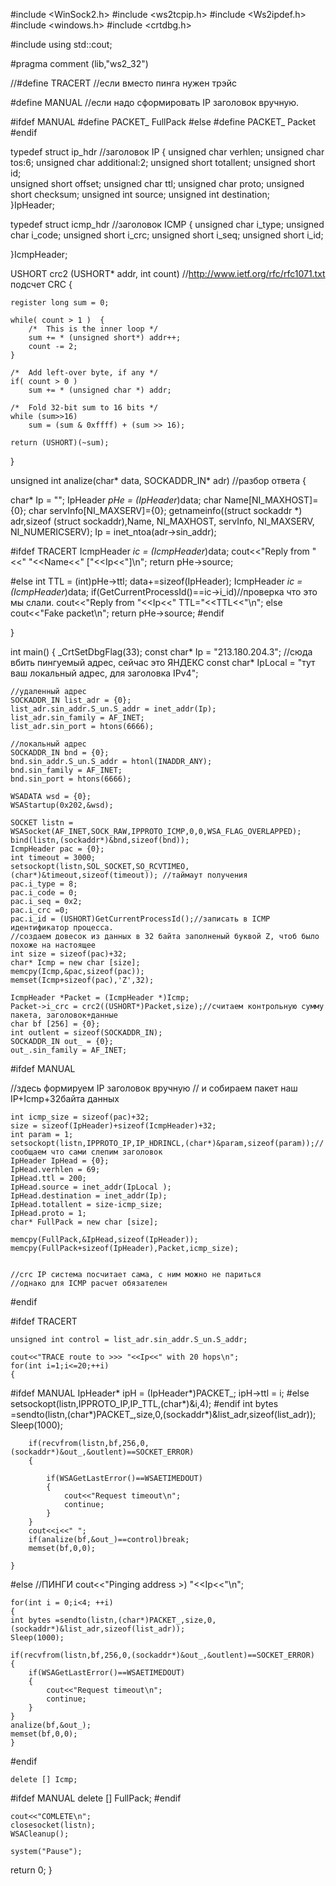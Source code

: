 #include <WinSock2.h>
#include <ws2tcpip.h>
#include <Ws2ipdef.h>
#include <windows.h>
#include <crtdbg.h>
 
#include <iostream>
using std::cout;
 
 
#pragma comment (lib,"ws2_32")
 
 
//#define TRACERT //если вместо пинга нужен трэйс
 
#define MANUAL //если надо сформировать IP заголовок вручную.
 
 
 
#ifdef MANUAL
#define PACKET_ FullPack
#else
#define PACKET_ Packet
#endif
 
typedef struct ip_hdr //заголовок IP 
{
    unsigned char verhlen;
    unsigned char tos:6;
    unsigned char additional:2;
    unsigned short totallent;
    unsigned short id;  
    unsigned short offset;
    unsigned char ttl;
    unsigned char proto;
    unsigned short checksum;
    unsigned int source;
    unsigned int destination;   
}IpHeader;
 
typedef  struct icmp_hdr //заголовок ICMP
{
    unsigned char i_type;
    unsigned char i_code;
    unsigned short i_crc;
    unsigned short i_seq;
    unsigned short i_id;
    
}IcmpHeader;
 
 
 
 
USHORT crc2 (USHORT* addr, int count) //http://www.ietf.org/rfc/rfc1071.txt подсчет CRC
{
 
    register long sum = 0;
 
    while( count > 1 )  {
        /*  This is the inner loop */
        sum += * (unsigned short*) addr++;
        count -= 2;
    }
 
    /*  Add left-over byte, if any */
    if( count > 0 )
        sum += * (unsigned char *) addr;
 
    /*  Fold 32-bit sum to 16 bits */
    while (sum>>16)
        sum = (sum & 0xffff) + (sum >> 16);
 
    return (USHORT)(~sum);
    
}
 
 
unsigned int analize(char* data, SOCKADDR_IN* adr) //разбор ответа
{
 
 
char* Ip = "";
IpHeader *pHe = (IpHeader*)data;
char Name[NI_MAXHOST]={0};
char servInfo[NI_MAXSERV]={0};
getnameinfo((struct sockaddr *) adr,sizeof (struct sockaddr),Name,  NI_MAXHOST, servInfo, NI_MAXSERV, NI_NUMERICSERV);
Ip = inet_ntoa(adr->sin_addr);
 
#ifdef TRACERT
IcmpHeader *ic = (IcmpHeader*)data;
cout<<"Reply from "<<" "<<Name<<" ["<<Ip<<"]\n";
return pHe->source;
 
#else
int TTL = (int)pHe->ttl;
data+=sizeof(IpHeader);
IcmpHeader *ic = (IcmpHeader*)data;
if(GetCurrentProcessId()==ic->i_id)//проверка что это мы слали.
cout<<"Reply from "<<Ip<<" TTL="<<TTL<<"\n";
else
cout<<"Fake packet\n";
return pHe->source;
#endif
 
}
 
int main()
{
    _CrtSetDbgFlag(33);
    const char* Ip = "213.180.204.3"; //сюда вбить пингуемый адрес, сейчас это ЯНДЕКС
        const char* IpLocal  = "тут ваш локальный адрес, для заголовка IPv4";
 
    //удаленный адрес
    SOCKADDR_IN list_adr = {0};
    list_adr.sin_addr.S_un.S_addr = inet_addr(Ip);
    list_adr.sin_family = AF_INET;
    list_adr.sin_port = htons(6666);
 
    //локальный адрес
    SOCKADDR_IN bnd = {0};
    bnd.sin_addr.S_un.S_addr = htonl(INADDR_ANY);
    bnd.sin_family = AF_INET;
    bnd.sin_port = htons(6666);
 
    WSADATA wsd = {0};
    WSAStartup(0x202,&wsd);
 
    SOCKET listn = WSASocket(AF_INET,SOCK_RAW,IPPROTO_ICMP,0,0,WSA_FLAG_OVERLAPPED);
    bind(listn,(sockaddr*)&bnd,sizeof(bnd));
    IcmpHeader pac = {0};
    int timeout = 3000;
    setsockopt(listn,SOL_SOCKET,SO_RCVTIMEO,(char*)&timeout,sizeof(timeout)); //таймаут получения
    pac.i_type = 8;
    pac.i_code = 0;
    pac.i_seq = 0x2;
    pac.i_crc =0;
    pac.i_id = (USHORT)GetCurrentProcessId();//записать в ICMP идентификатор процесса.      
    //создаем довесок из данных в 32 байта заполненый буквой Z, чтоб было похоже на настоящее
    int size = sizeof(pac)+32;
    char* Icmp = new char [size];
    memcpy(Icmp,&pac,sizeof(pac));
    memset(Icmp+sizeof(pac),'Z',32);
 
    IcmpHeader *Packet = (IcmpHeader *)Icmp;
    Packet->i_crc = crc2((USHORT*)Packet,size);//считаем контрольную сумму пакета, заголовок+данные
    char bf [256] = {0};
    int outlent = sizeof(SOCKADDR_IN);
    SOCKADDR_IN out_ = {0};
    out_.sin_family = AF_INET;
 
 
 
#ifdef MANUAL
 
 //здесь формируем IP заголовок вручную
 // и собираем пакет наш IP+Icmp+32байта данных 
 
    int icmp_size = sizeof(pac)+32;
    size = sizeof(IpHeader)+sizeof(IcmpHeader)+32;
    int param = 1;
    setsockopt(listn,IPPROTO_IP,IP_HDRINCL,(char*)&param,sizeof(param));//сообщаем что сами слепим заголовок
    IpHeader IpHead = {0};
    IpHead.verhlen = 69;
    IpHead.ttl = 200;
    IpHead.source = inet_addr(IpLocal );
    IpHead.destination = inet_addr(Ip);
    IpHead.totallent = size-icmp_size;
    IpHead.proto = 1;
    char* FullPack = new char [size];
 
    memcpy(FullPack,&IpHead,sizeof(IpHeader));
    memcpy(FullPack+sizeof(IpHeader),Packet,icmp_size);
 
 
    //crc IP система посчитает сама, с ним можно не париться
    //однако для ICMP расчет обязателен 
 
 
#endif
 
 
#ifdef TRACERT
 
    unsigned int control = list_adr.sin_addr.S_un.S_addr; 
 
    cout<<"TRACE route to >>> "<<Ip<<" with 20 hops\n";
    for(int i=1;i<=20;++i)
    {
#ifdef MANUAL
        IpHeader* ipH = (IpHeader*)PACKET_;
        ipH->ttl = i;
#else
        setsockopt(listn,IPPROTO_IP,IP_TTL,(char*)&i,4);
#endif
        int bytes =sendto(listn,(char*)PACKET_,size,0,(sockaddr*)&list_adr,sizeof(list_adr));
        Sleep(1000);
 
        if(recvfrom(listn,bf,256,0,(sockaddr*)&out_,&outlent)==SOCKET_ERROR)
        {
            
            if(WSAGetLastError()==WSAETIMEDOUT)
            {
                cout<<"Request timeout\n";
                continue;
            }
        }   
        cout<<i<<" ";
        if(analize(bf,&out_)==control)break;
        memset(bf,0,0);
 
    }
 
#else
   //ПИНГИ
    cout<<"Pinging address >) "<<Ip<<"\n";
    
    for(int i = 0;i<4; ++i)
    {
    int bytes =sendto(listn,(char*)PACKET_,size,0,(sockaddr*)&list_adr,sizeof(list_adr));
    Sleep(1000);
 
    if(recvfrom(listn,bf,256,0,(sockaddr*)&out_,&outlent)==SOCKET_ERROR)
    {
        if(WSAGetLastError()==WSAETIMEDOUT)
        {
            cout<<"Request timeout\n";
            continue;
        }
    }
    analize(bf,&out_);
    memset(bf,0,0);
    }
#endif
 
    delete [] Icmp;
#ifdef MANUAL 
    delete [] FullPack;
#endif
 
    cout<<"COMLETE\n";
    closesocket(listn);
    WSACleanup();
 
    system("Pause");
return 0;
}
